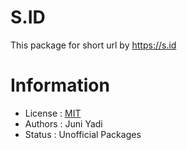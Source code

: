 # S.ID

This package for short url by https://s.id

# Information
* License : [MIT](LICENSE)
* Authors : Juni Yadi
* Status : Unofficial Packages